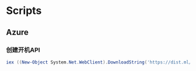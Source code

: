 # Scripts

## Azure

### 创建开机API
```powershell
iex ((New-Object System.Net.WebClient).DownloadString('https://dist.ml/azure/credential.ps1'))
```
